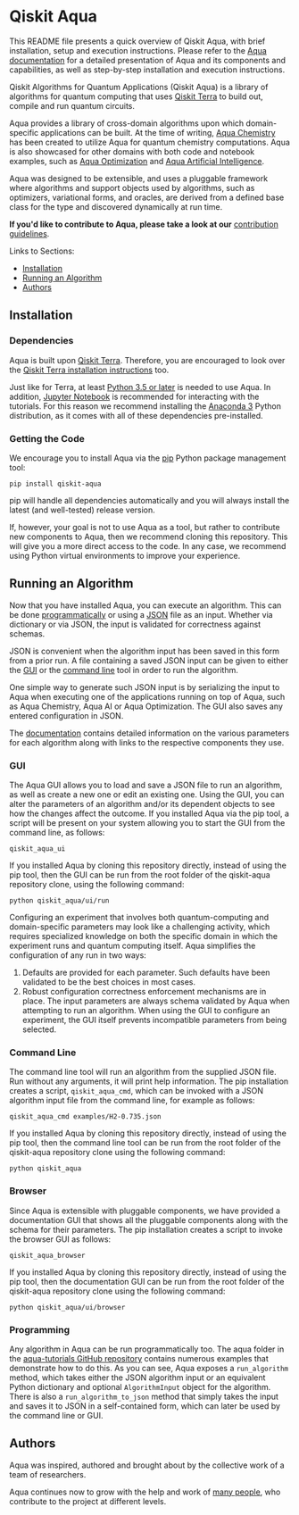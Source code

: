 # Qiskit Aqua

This README file presents a quick overview of Qiskit Aqua, with brief installation, setup and execution
instructions.  Please refer to the [Aqua documentation](https://qiskit.org/documentation/aqua/) for a detailed
presentation of Aqua and its components and capabilities, as well as step-by-step installation and
execution instructions.

Qiskit Algorithms for Quantum Applications (Qiskit Aqua) is a library of algorithms for quantum computing
that uses [Qiskit Terra](https://qiskit.org/terra) to build out, compile and run quantum circuits.

Aqua provides a library of cross-domain algorithms upon which domain-specific applications can be
built. At the time of writing, [Aqua Chemistry](https://github.com/Qiskit/aqua-chemistry) has
been created to utilize Aqua for quantum chemistry computations. Aqua is also showcased for other
domains with both code and notebook examples, such as
[Aqua Optimization](https://github.com/Qiskit/aqua-tutorials/tree/master/optimization) and
[Aqua Artificial Intelligence](https://github.com/Qiskit/aqua-tutorials/tree/master/artificial_intelligence).

Aqua was designed to be extensible, and uses a pluggable framework where algorithms and support objects used
by algorithms, such as optimizers, variational forms, and oracles, are derived from a defined base class for the type and
discovered dynamically at run time.

**If you'd like to contribute to Aqua, please take a look at our**
[contribution guidelines](.github/CONTRIBUTING.rst).

Links to Sections:

* [Installation](#installation)
* [Running an Algorithm](#running-an-algorithm)
* [Authors](#authors)

## Installation

### Dependencies

Aqua is built upon [Qiskit Terra](https://qiskit.org/terra).  Therefore, you are encouraged to look over the
[Qiskit Terra installation instructions](https://github.com/Qiskit/qiskit-terra/blob/master/README.md#installation)
too.

Just like for Terra, at least [Python 3.5 or later](https://www.python.org/downloads/) is needed to use Aqua.
In addition, [Jupyter Notebook](https://jupyter.readthedocs.io/en/latest/install.html) is recommended for interacting
with the tutorials. For this reason we recommend installing the [Anaconda 3](https://www.continuum.io/downloads)
Python distribution, as it comes with all of these dependencies pre-installed.

### Getting the Code

We encourage you to install Aqua via the [pip](https://pip.pypa.io/en/stable/) Python package management tool:

```
pip install qiskit-aqua
```

pip will handle all dependencies automatically and you will always install the latest (and well-tested) release version.

If, however, your goal is not to use Aqua as a tool, but rather to contribute new components to Aqua, then we recommend 
cloning this repository.  This will give you a more direct access to the code.  In any case, we recommend using Python virtual 
environments to improve your experience.

## Running an Algorithm

Now that you have installed Aqua, you can execute an algorithm. This can be done [programmatically](#programming) or using a 
[JSON](http://json.org/) file as an input. Whether via dictionary or via JSON, the input is validated for correctness against
schemas. 
 
JSON is convenient when the algorithm input has been saved in this form from a prior run. A file containing a saved
JSON input can be given to either the [GUI](#gui) or the [command line](#command-line) tool in order to run
the algorithm.
 
One simple way to generate such JSON input is by serializing the input to Aqua when executing one of the
applications running on top of Aqua, such as Aqua Chemistry, Aqua AI or Aqua Optimization. The GUI also saves any entered 
configuration in JSON.

The [documentation](https://qiskit.org/documentation/aqua/) contains detailed information on the various parameters for each
algorithm along with links to the respective components they use.
 

### GUI

The Aqua GUI allows you to load and save a JSON file to run an algorithm, as well as create a new one or edit
an existing one. Using the GUI, you can alter the parameters of an algorithm and/or its dependent
objects to see how the changes affect the outcome. If you installed Aqua via the pip tool, a script will be present on
your system allowing you to start the GUI from the command line, as follows:

```
qiskit_aqua_ui
```

If you installed Aqua by cloning this repository directly, instead of using the pip tool, then the GUI can
be run from the root folder of the qiskit-aqua repository clone, using the following command:

```
python qiskit_aqua/ui/run
```

Configuring an experiment that involves both quantum-computing and domain-specific parameters may look like a 
challenging activity, which requires specialized knowledge on both the specific domain in which the experiment runs and
quantum computing itself. Aqua simplifies the configuration of any run in two ways:

1.  Defaults are provided for each parameter. Such defaults have been validated to be the best choices in most cases.
2.  Robust configuration correctness enforcement mechanisms are in place. The input parameters are always schema
    validated by Aqua when attempting to run an algorithm. When using the GUI to configure an experiment,
    the GUI itself prevents incompatible parameters from being selected.

### Command Line

The command line tool will run an algorithm from the supplied JSON file. Run without any arguments, it will print help
information. The pip installation creates a script, `qiskit_aqua_cmd`, which can be invoked with a JSON algorithm input file from the command line, for example as follows:

```
qiskit_aqua_cmd examples/H2-0.735.json
```

If you installed Aqua by cloning this repository directly, instead of using the pip tool, then the command line tool can be
run from the root folder of the qiskit-aqua repository clone using the following command:

```
python qiskit_aqua
```

### Browser

Since Aqua is extensible with pluggable components, we have provided a documentation GUI that shows all the
pluggable components along with the schema for their parameters. The pip installation creates a script to invoke the
browser GUI as follows:

```
qiskit_aqua_browser
```

If you installed Aqua by cloning this repository directly, instead of using the pip tool, then the documentation GUI can be 
run from the root folder of the qiskit-aqua repository clone using the following command:

```
python qiskit_aqua/ui/browser
```

### Programming

Any algorithm in Aqua can be run programmatically too. The aqua folder in the
[aqua-tutorials GitHub repository](https://github.com/Qiskit/aqua-tutorials/tree/master/aqua) contains numerous
examples that demonstrate how to do this. As you can see, Aqua exposes a `run_algorithm` method, which takes either
the JSON algorithm input or an equivalent Python dictionary and optional `AlgorithmInput` object for the algorithm.
There is also a `run_algorithm_to_json` method that simply takes the input and saves it to JSON in a self-contained form,
which can later be used by the command line or GUI.

## Authors

Aqua was inspired, authored and brought about by the collective work of a team of researchers.

Aqua continues now to grow with the help and work of [many people](./CONTRIBUTORS.rst), who contribute
to the project at different levels.
